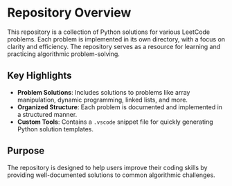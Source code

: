 # Repository Overview

This repository is a collection of Python solutions for various LeetCode problems. Each problem is implemented in its own directory, with a focus on clarity and efficiency. The repository serves as a resource for learning and practicing algorithmic problem-solving.

## Key Highlights
- **Problem Solutions**: Includes solutions to problems like array manipulation, dynamic programming, linked lists, and more.
- **Organized Structure**: Each problem is documented and implemented in a structured manner.
- **Custom Tools**: Contains a `.vscode` snippet file for quickly generating Python solution templates.

## Purpose
The repository is designed to help users improve their coding skills by providing well-documented solutions to common algorithmic challenges.
